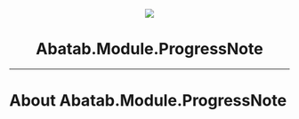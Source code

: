 <!-- This documentation is incomplete. -->

<div align="center">

![](_attachments/AbatabDocumentationProjectLogo.png)
	<h1>
		Abatab.Module.ProgressNote
	</h1>
</div>

***

# About Abatab.Module.ProgressNote